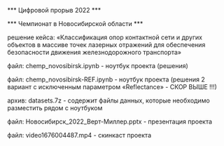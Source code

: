 *** Цифровой прорыв 2022 *** 

*** Чемпионат в Новосибирской области ***

решение кейса: «Классификация опор контактной сети и других объектов в массиве точек лазерных отражений
                для обеспечения безопасности движения железнодорожного  транспорта»


файл: chemp_novosibirsk.ipynb - ноутбук проекта (решения)

файл: chemp_novosibirsk-REF.ipynb - ноутбук проекта (решения 2 вариант с исключенным параметром «Reflectance» - СКОР ВЫШЕ !!!)

архив: datasets.7z - содержит файлы данных, которые необходимо разместить рядом с ноутбуком

файл: Новосибирск_2022_Верт-Миллер.pptx - презентация проекта

файл: video1676004487.mp4 - скинкаст проекта
